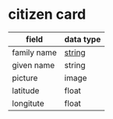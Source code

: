 # citizen card

| field       | data type           |
| ----------- | ------------------- |
| family name | [string](string.md) |
| given name  | string    |
| picture     | image     |
| latitude    | float     |
| longitute   | float     |
